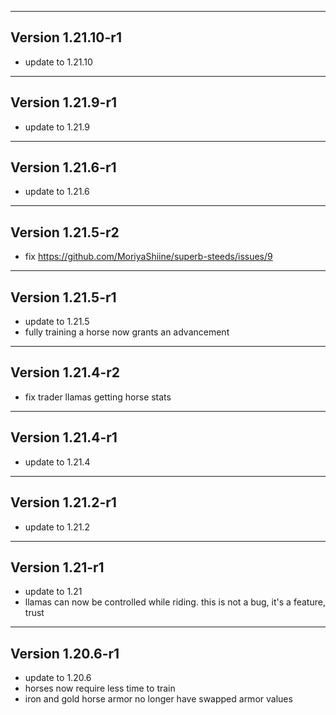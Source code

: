 ------------------------------------------------------
Version 1.21.10-r1
------------------------------------------------------
- update to 1.21.10

------------------------------------------------------
Version 1.21.9-r1
------------------------------------------------------
- update to 1.21.9

------------------------------------------------------
Version 1.21.6-r1
------------------------------------------------------
- update to 1.21.6

------------------------------------------------------
Version 1.21.5-r2
------------------------------------------------------
- fix https://github.com/MoriyaShiine/superb-steeds/issues/9

------------------------------------------------------
Version 1.21.5-r1
------------------------------------------------------
- update to 1.21.5
- fully training a horse now grants an advancement

------------------------------------------------------
Version 1.21.4-r2
------------------------------------------------------
- fix trader llamas getting horse stats

------------------------------------------------------
Version 1.21.4-r1
------------------------------------------------------
- update to 1.21.4

------------------------------------------------------
Version 1.21.2-r1
------------------------------------------------------
- update to 1.21.2

------------------------------------------------------
Version 1.21-r1
------------------------------------------------------
- update to 1.21
- llamas can now be controlled while riding. this is not a bug, it's a feature, trust

------------------------------------------------------
Version 1.20.6-r1
------------------------------------------------------
- update to 1.20.6
- horses now require less time to train
- iron and gold horse armor no longer have swapped armor values